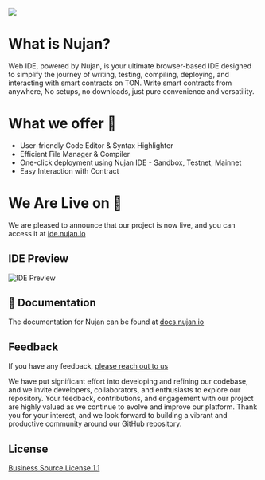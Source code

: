 ![](https://res.cloudinary.com/don6qaqms/image/upload/v1696056044/k8w16co4k2nsjsrn7sup.jpg)


# What is Nujan?

Web IDE, powered by Nujan, is your ultimate browser-based IDE designed to simplify the journey of writing, testing, compiling, deploying, and interacting with smart contracts on TON. Write smart contracts from anywhere, No setups, no downloads, just pure convenience and versatility.

# What we offer 🤝 

- User-friendly Code Editor & Syntax Highlighter
- Efficient File Manager & Compiler
- One-click deployment using Nujan IDE - Sandbox, Testnet, Mainnet
- Easy Interaction with Contract

# We Are Live on 🤩

We are pleased to announce that our project is now live, and you can access it at [ide.nujan.io](https://ide.nujan.io/)


## IDE Preview

![IDE Preview](https://res.cloudinary.com/don6qaqms/image/upload/v1696057097/lx7lfzeh0uanrafv8xrz.jpg)
## 📖 Documentation

The documentation for Nujan can be found at [docs.nujan.io](https://docs.nujan.io/)


## Feedback

If you have any feedback, [please reach out to us](https://docs.google.com/forms/d/e/1FAIpQLScrneLuw7qST4FhgEEdUK3c2wXBTn0WmiTBZyMOMi_xnXvRDA/viewform )

We have put significant effort into developing and refining our codebase, and we invite developers, collaborators, and enthusiasts to explore our repository. Your feedback, contributions, and engagement with our project are highly valued as we continue to evolve and improve our platform. Thank you for your interest, and we look forward to building a vibrant and productive community around our GitHub repository.

## License
[Business Source License 1.1](https://github.com/rahulyadav-57/ton-ide/blob/main/LICENSE)
